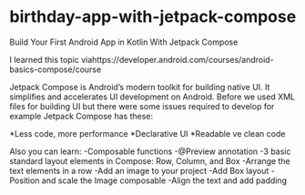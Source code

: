 # birthday-app-with-jetpack-compose
Build Your First Android App in Kotlin With Jetpack Compose

I learned this topic viahttps://developer.android.com/courses/android-basics-compose/course

Jetpack Compose is Android’s modern toolkit for building native UI. It simplifies and accelerates UI development on Android. Before we used XML files for building UI but there were some issues required to develop for example Jetpack Compose has these:

*Less code, more performance
*Declarative UI
*Readable ve clean code

Also you can learn:
-Composable functions
-@Preview annotation
-3 basic standard layout elements in Compose: Row, Column, and Box
-Arrange the text elements in a row
-Add an image to your project
-Add Box layout
-Position and scale the Image composable
-Align the text and add padding
